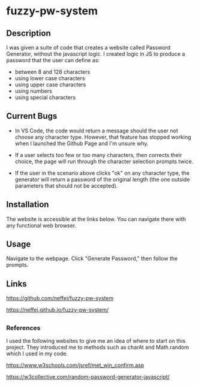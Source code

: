 # fuzzy-pw-system

## Description

I was given a suite of code that creates a website called Password Generator, without the javascript logic.  I created logic in JS to produce a password that the user can define as:
* between 8 and 128 characters
* using lower case characters
* using upper case characters
* using numbers
* using special characters

## Current Bugs
* In VS Code, the code would return a message should the user not choose any character type.  However, that feature has stopped working when I launched the Github Page and I'm unsure why.

* If a user selects too few or too many characters, then corrects their choice, the page will run through the character selection prompts twice.

* If the user in the scenario above clicks "ok" on any character type, the generator will return a password of the original length (the one outside parameters that should not be accepted).

## Installation
The website is accessible at the links below. You can navigate there with any functional web browser.

## Usage
Navigate to the webpage. Click "Generate Password," then follow the prompts.

## Links
https://github.com/neffej/fuzzy-pw-system

https://neffej.github.io/fuzzy-pw-system/
##



### References
I used the following websites to give me an idea of where to start on this project.  They introduced me to methods such as charAt and Math.random which I used in my code.  

https://www.w3schools.com/jsref/met_win_confirm.asp

https://w3collective.com/random-password-generator-javascript/